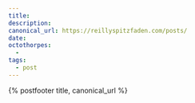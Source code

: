 ```yaml
---
title: 
description: 
canonical_url: https://reillyspitzfaden.com/posts/
date: 
octothorpes:
  - 
tags:
  - post
---
```


{% postfooter title, canonical_url %}
